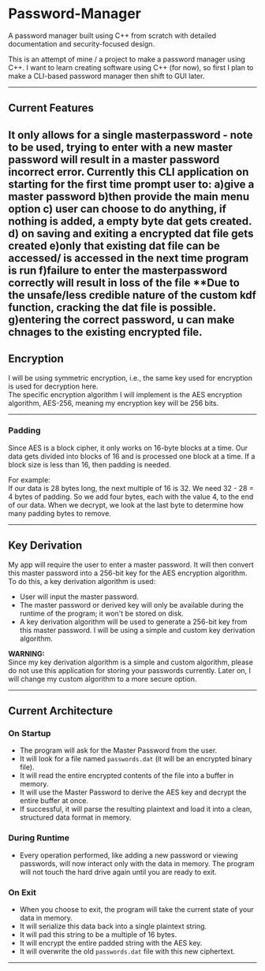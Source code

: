 # Password-Manager

A password manager built using C++ from scratch with detailed documentation and security-focused design.

This is an attempt of mine / a project to make a password manager using C++. I want to learn creating software using C++ (for now), so first I plan to make a CLI-based password manager then shift to GUI later.

---

## Current Features

It only allows for a single masterpassword - note to be used, trying to enter with a new master password will result in a master password incorrect error.
Currently this CLI application on starting for the first time prompt user to:
a)give a master password 
b)then provide the main menu option
c) user can choose to do anything, if nothing is added, a empty byte dat gets created.
d) on saving and exiting a encrypted dat file gets created
e)only that existing dat file can be accessed/ is accessed in the next time program is run
f)failure to enter the masterpassword correctly will result in loss of the file **Due to the unsafe/less credible nature of the custom kdf function, cracking the dat file is possible.
g)entering the correct password, u can make chnages to the existing encrypted file.
---

## Encryption

I will be using symmetric encryption, i.e., the same key used for encryption is used for decryption here.  
The specific encryption algorithm I will implement is the AES encryption algorithm, AES-256, meaning my encryption key will be 256 bits.

---

### Padding

Since AES is a block cipher, it only works on 16-byte blocks at a time. Our data gets divided into blocks of 16 and is processed one block at a time. If a block size is less than 16, then padding is needed.

For example:  
If our data is 28 bytes long, the next multiple of 16 is 32. We need 32 - 28 = 4 bytes of padding. So we add four bytes, each with the value 4, to the end of our data. When we decrypt, we look at the last byte to determine how many padding bytes to remove.

---

## Key Derivation

My app will require the user to enter a master password. It will then convert this master password into a 256-bit key for the AES encryption algorithm. To do this, a key derivation algorithm is used:

- User will input the master password.
- The master password or derived key will only be available during the runtime of the program; it won't be stored on disk.
- A key derivation algorithm will be used to generate a 256-bit key from this master password. I will be using a simple and custom key derivation algorithm.

**WARNING:**  
Since my key derivation algorithm is a simple and custom algorithm, please do not use this application for storing your passwords currently. Later on, I will change my custom algorithm to a more secure option.

---

## Current Architecture

### On Startup

- The program will ask for the Master Password from the user.
- It will look for a file named `passwords.dat` (it will be an encrypted binary file).
- It will read the entire encrypted contents of the file into a buffer in memory.
- It will use the Master Password to derive the AES key and decrypt the entire buffer at once.
- If successful, it will parse the resulting plaintext and load it into a clean, structured data format in memory.

### During Runtime

- Every operation performed, like adding a new password or viewing passwords, will now interact only with the data in memory. The program will not touch the hard drive again until you are ready to exit.

### On Exit

- When you choose to exit, the program will take the current state of your data in memory.
- It will serialize this data back into a single plaintext string.
- It will pad this string to be a multiple of 16 bytes.
- It will encrypt the entire padded string with the AES key.
- It will overwrite the old `passwords.dat` file with this new ciphertext.

---
